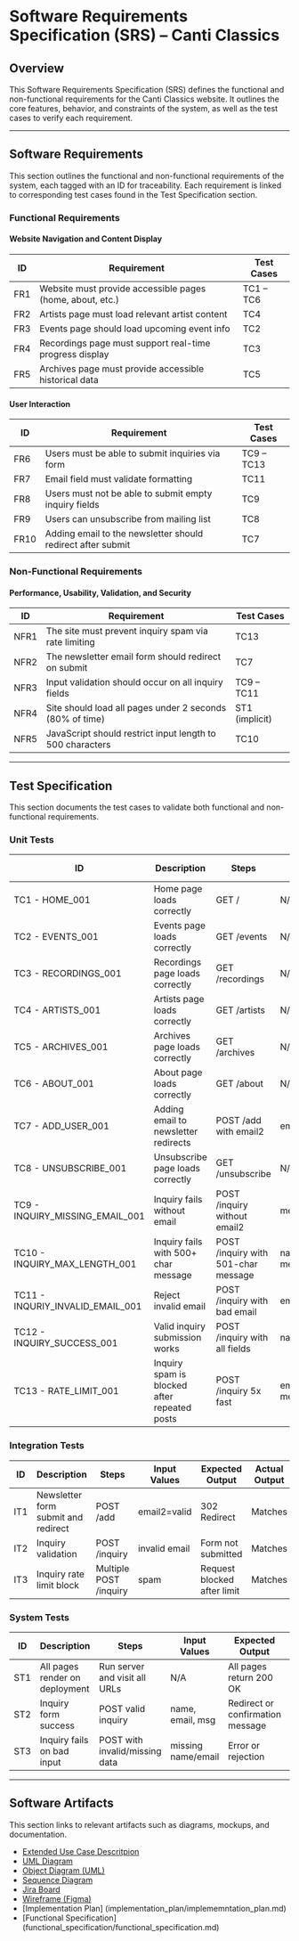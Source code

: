 # Software Requirements Specification (SRS) – Canti Classics

## Overview
This Software Requirements Specification (SRS) defines the functional and non-functional requirements for the Canti Classics website. It outlines the core features, behavior, and constraints of the system, as well as the test cases to verify each requirement.

---

## Software Requirements

This section outlines the functional and non-functional requirements of the system, each tagged with an ID for traceability. Each requirement is linked to corresponding test cases found in the Test Specification section.

### Functional Requirements

#### Website Navigation and Content Display

| ID  | Requirement                                               | Test Cases        |
|-----|-----------------------------------------------------------|-------------------|
| FR1 | Website must provide accessible pages (home, about, etc.) | TC1 – TC6         |
| FR2 | Artists page must load relevant artist content            | TC4               |
| FR3 | Events page should load upcoming event info               | TC2               |
| FR4 | Recordings page must support real-time progress display   | TC3               |
| FR5 | Archives page must provide accessible historical data     | TC5               |

#### User Interaction

| ID  | Requirement                                                  | Test Cases        |
|-----|--------------------------------------------------------------|-------------------|
| FR6 | Users must be able to submit inquiries via form              | TC9 – TC13        |
| FR7 | Email field must validate formatting                         | TC11              |
| FR8 | Users must not be able to submit empty inquiry fields        | TC9               |
| FR9 | Users can unsubscribe from mailing list                      | TC8               |
| FR10| Adding email to the newsletter should redirect after submit  | TC7               |

### Non-Functional Requirements

#### Performance, Usability, Validation, and Security

| ID   | Requirement                                                  | Test Cases           |
|------|--------------------------------------------------------------|----------------------|
| NFR1 | The site must prevent inquiry spam via rate limiting         | TC13                 |
| NFR2 | The newsletter email form should redirect on submit          | TC7                  |
| NFR3 | Input validation should occur on all inquiry fields          | TC9 – TC11           |
| NFR4 | Site should load all pages under 2 seconds (80% of time)     | ST1 (implicit)       |
| NFR5 | JavaScript should restrict input length to 500 characters    | TC10                 |

---

## Test Specification

This section documents the test cases to validate both functional and non-functional requirements.

### Unit Tests

| ID                   | Description                                           | Steps                                      | Input Values                                            | Expected Output                                           | Actual Output | Pass/Fail | Requirement Link   |
|----------------------|-------------------------------------------------------|--------------------------------------------|----------------------------------------------------------|------------------------------------------------------------|----------------|------------|---------------------|
| TC1 - HOME_001       | Home page loads correctly                             | GET /                                       | N/A                                                      | 200 OK + contains 'Home'                                  | Matches        | Pass      | FR1                 |
| TC2 - EVENTS_001     | Events page loads correctly                           | GET /events                                 | N/A                                                      | 200 OK + contains 'Events'                                | Matches        | Pass      | FR3                 |
| TC3 - RECORDINGS_001 | Recordings page loads correctly                       | GET /recordings                             | N/A                                                      | 200 OK + contains 'Recordings'                            | Matches        | Pass      | FR4                 |
| TC4 - ARTISTS_001    | Artists page loads correctly                          | GET /artists                                | N/A                                                      | 200 OK + contains 'Artists'                               | Matches        | Pass      | FR2                 |
| TC5 - ARCHIVES_001   | Archives page loads correctly                         | GET /archives                               | N/A                                                      | 200 OK + contains 'Archives'                              | Matches        | Pass      | FR5                 |
| TC6 - ABOUT_001      | About page loads correctly                            | GET /about                                  | N/A                                                      | 200 OK + contains 'About'                                 | Matches        | Pass      | FR1                 |
| TC7 - ADD_USER_001   | Adding email to newsletter redirects                  | POST /add with email2                       | email2='test@example.com'                                | 302 Redirect                                               | Matches        | Pass      | FR10, NFR2          |
| TC8 - UNSUBSCRIBE_001| Unsubscribe page loads correctly                      | GET /unsubscribe                            | N/A                                                      | 200 OK + contains 'Unsubscribe'                           | Matches        | Pass      | FR9                 |
| TC9 - INQUIRY_MISSING_EMAIL_001 | Inquiry fails without email              | POST /inquiry without email2                | message='test'                                           | 400 or no redirect                                         | Matches        | Pass      | FR6, FR8, NFR3      |
| TC10 - INQUIRY_MAX_LENGTH_001  | Inquiry fails with 500+ char message       | POST /inquiry with 501-char message        | name=bob, email2=valid, message=501-char string          | Error or rejection                                         | Matches        | Pass      | NFR3, NFR5          |
| TC11 - INQURIY_INVALID_EMAIL_001| Reject invalid email                     | POST /inquiry with bad email                | email2="invalid-email"                                   | Error or rejection                                         | Matches        | Pass      | FR7, NFR3           |
| TC12 - INQUIRY_SUCCESS_001     | Valid inquiry submission works              | POST /inquiry with all fields               | name, email2, message                                    | Confirmation or redirect                                  | Matches        | Pass      | FR6, NFR3           |
| TC13 - RATE_LIMIT_001          | Inquiry spam is blocked after repeated posts| POST /inquiry 5x fast                       | email2="test@example.com", message="Spam"                | Block submission                                           | Matches        | Pass      | NFR1                |

### Integration Tests

| ID  | Description                              | Steps                  | Input Values       | Expected Output               | Actual Output | Pass/Fail | Requirement Link |
|-----|------------------------------------------|------------------------|--------------------|-------------------------------|---------------|-----------|------------------|
| IT1 | Newsletter form submit and redirect       | POST /add              | email2=valid       | 302 Redirect                  | Matches       | Pass      | FR10, NFR2       |
| IT2 | Inquiry validation                        | POST /inquiry          | invalid email      | Form not submitted            | Matches       | Pass      | FR6, NFR3        |
| IT3 | Inquiry rate limit block                  | Multiple POST /inquiry | spam               | Request blocked after limit   | Matches       | Pass      | FR6, NFR1        |

### System Tests

| ID  | Description                       | Steps                          | Input Values       | Expected Output                   | Actual Output | Pass/Fail | Requirement Link |
|-----|-----------------------------------|--------------------------------|--------------------|-----------------------------------|---------------|-----------|------------------|
| ST1 | All pages render on deployment    | Run server and visit all URLs  | N/A                | All pages return 200 OK           | Matches       | Pass      | FR1 – FR5         |
| ST2 | Inquiry form success              | POST valid inquiry             | name, email, msg   | Redirect or confirmation message | Matches       | Pass      | FR6               |
| ST3 | Inquiry fails on bad input        | POST with invalid/missing data | missing name/email | Error or rejection                | Matches       | Pass      | NFR3, FR8         |

---

## Software Artifacts

This section links to relevant artifacts such as diagrams, mockups, and documentation.

* [Extended Use Case Descritpion](use_case_diagram/extended_use_case_description.md)
* [UML Diagram](use_case_diagram/UML-Diagram.png)
* [Object Diagram (UML)](object_diagram/object_diagram.pdf)
* [Sequence Diagram](sequence_diagram/sequence_diagram.pdf)
* [Jira Board](https://boostrapers.atlassian.net/jira/software/projects/BT/boards/2)
* [Wireframe (Figma)](https://www.figma.com/design/0Xzhok5Oy4v0Unploml0uV/Laptop-Wireframe?node-id=0-1&p=f&t=iGpN02jtw0xpjcEC-0)
* [Implementation Plan] (implementation_plan/implememntation_plan.md)
* [Functional Specification] (functional_specification/functional_specification.md)
